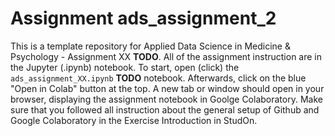 # Assignment ads_assignment_2
This is a template repository for Applied Data Science in Medicine & Psychology - Assignment XX **TODO**. All of the assignment instruction are in the Jupyter (.ipynb) notebook. To start, open (click) the ``ads_assignment_XX.ipynb`` **TODO** notebook. Afterwards, click on the blue "Open in Colab" button at the top. A new tab or window should open in your browser, displaying the assignment notebook in Goolge Colaboratory. Make sure that you followed all instruction about the general setup of Github and Google Colaboratory in the Exercise Introduction in StudOn.
